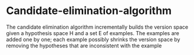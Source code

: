 # Candidate-elimination-algorithm
The candidate elimination algorithm incrementally builds the version space given a hypothesis space H and a set E of examples. The examples are added one by one; each example possibly shrinks the version space by removing the hypotheses that are inconsistent with the example
